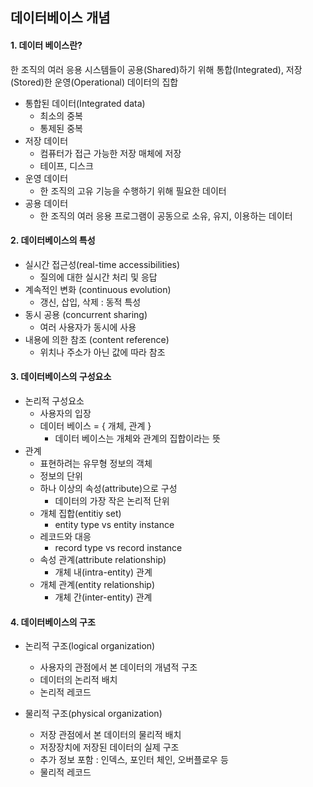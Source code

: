 ## 데이터베이스 개념

####  1. 데이터 베이스란?

한 조직의 여러 응용 시스템들이 공용(Shared)하기 위해 통합(Integrated), 저장(Stored)한 운영(Operational) 데이터의 집합

- 통합된 데이터(Integrated data)
  - 최소의 중복
  - 통제된 중복
- 저장 데이터
  - 컴퓨터가 접근 가능한 저장 매체에 저장
  - 테이프, 디스크
- 운영 데이터
  - 한 조직의 고유 기능을 수행하기 위해 필요한 데이터
- 공용 데이터
  - 한 조직의 여러 응용 프로그램이 공동으로 소유, 유지, 이용하는 데이터



#### 2. 데이터베이스의 특성

- 실시간 접근성(real-time accessibilities)
  - 질의에 대한 실시간 처리 및 응답
- 계속적인 변화 (continuous evolution)
  - 갱신, 삽입, 삭제 : 동적 특성
- 동시 공용 (concurrent sharing)
  - 여러 사용자가 동시에 사용
- 내용에 의한 참조 (content reference)
  - 위치나 주소가 아닌 값에 따라 참조



#### 3. 데이터베이스의 구성요소

- 논리적 구성요소
  - 사용자의 입장
  - 데이터 베이스 = { 개체, 관계 }
    - 데이터 베이스는 개체와 관계의 집합이라는 뜻
- 관계
  - 표현하려는 유무형 정보의 객체
  - 정보의 단위
  - 하나 이상의 속성(attribute)으로 구성
    - 데이터의 가장 작은 논리적 단위
  - 개체 집합(entitiy set)
    - entity type vs entity instance
  - 레코드와 대응
    - record type vs record instance
  - 속성 관계(attribute relationship)
    - 개체 내(intra-entity) 관계
  - 개체 관계(entity relationship)
    - 개체 간(inter-entity) 관계



#### 4. 데이터베이스의 구조

- 논리적 구조(logical organization)

  - 사용자의 관점에서 본 데이터의 개념적 구조
  - 데이터의 논리적 배치
  - 논리적 레코드

- 물리적 구조(physical organization)

  - 저장 관점에서 본 데이터의 물리적 배치
  - 저장장치에 저장된 데이터의 실제 구조
  - 추가 정보 포함 : 인덱스, 포인터 체인, 오버플로우 등
  - 물리적 레코드
